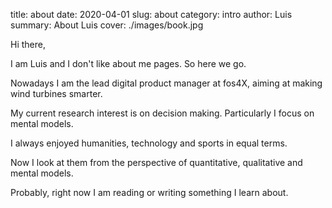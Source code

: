 title: about
date: 2020-04-01
slug: about
category: intro
author: Luis
summary: About Luis
cover: ./images/book.jpg

Hi there,

I am Luis and I don't like about me pages. So here we go.

Nowadays I am the lead digital product manager at fos4X, aiming at making wind turbines smarter.

My current research interest is on decision making. Particularly I focus on mental models.

I always enjoyed humanities, technology and sports in equal terms.

Now I look at them from the perspective of quantitative, qualitative and mental models.

Probably, right now I am reading or writing something I learn about.
